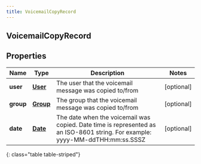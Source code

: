 ```yaml
---
title: VoicemailCopyRecord
---
```

## VoicemailCopyRecord


## Properties

| Name | Type | Description | Notes |
| ------------ | ------------- | ------------- | ------------- |
| **user** | [**User**](User.html) | The user that the voicemail message was copied to/from |  [optional] |
| **group** | [**Group**](Group.html) | The group that the voicemail message was copied to/from |  [optional] |
| **date** | [**Date**](Date.html) | The date when the voicemail was copied. Date time is represented as an ISO-8601 string. For example: yyyy-MM-ddTHH:mm:ss.SSSZ |  [optional] |
{: class="table table-striped"}




